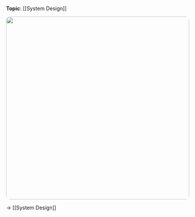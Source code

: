 **Topic**: [[System Design]]

<img src="single-user-setup-system-design.png" width=500 style="border-radius: 10px" />

→ [[System Design]]